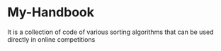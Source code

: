 # My-Handbook
It is a collection of code of various sorting algorithms that can be used directly in online competitions
